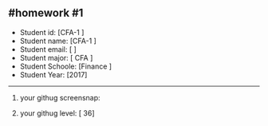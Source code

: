 #homework #1
---

* Student id: [CFA-1  ]
* Student name: [CFA-1   ]
* Student email: [     ]
* Student major: [ CFA   ]
* Student Schoole: [Finance ]
* Student Year: [2017]

---

1. your githug screensnap:

2. your githug level: [ 36]

